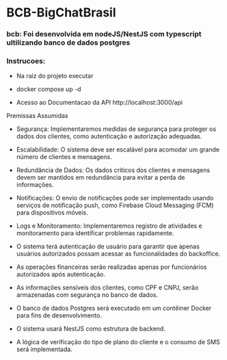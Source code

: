 # BCB-BigChatBrasil

### bcb: Foi desenvolvida em nodeJS/NestJS com typescript ultilizando banco de dados postgres

### Instrucoes:

* Na raiz do projeto executar

* docker compose up -d

* Acesso ao Documentacao da API http://localhost:3000/api

Premissas Assumidas

* Segurança: Implementaremos medidas de segurança para proteger os dados dos clientes, como autenticação e autorização adequadas.

* Escalabilidade: O sistema deve ser escalável para acomodar um grande número de clientes e mensagens.

* Redundância de Dados: Os dados críticos dos clientes e mensagens devem ser mantidos em redundância para evitar a perda de informações.

* Notificações: O envio de notificações pode ser implementado usando serviços de notificação push, como Firebase Cloud Messaging (FCM) para dispositivos móveis.

* Logs e Monitoramento: Implementaremos registro de atividades e monitoramento para identificar problemas rapidamente.

* O sistema terá autenticação de usuário para garantir que apenas usuários autorizados possam acessar as funcionalidades do backoffice.

* As operações financeiras serão realizadas apenas por funcionários autorizados após autenticação.

* As informações sensíveis dos clientes, como CPF e CNPJ, serão armazenadas com segurança no banco de dados.

* O banco de dados Postgres será executado em um contêiner Docker para fins de desenvolvimento.

* O sistema usará NestJS como estrutura de backend.

* A lógica de verificação do tipo de plano do cliente e o consumo de SMS será implementada.

